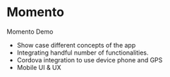 Momento
============

Momento Demo

  - Show case different concepts of the app
  - Integrating handful number of functionalities.
  - Cordova integration to use device phone and GPS
  - Mobile UI & UX
  
